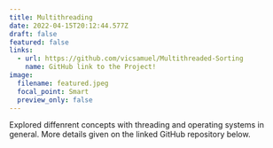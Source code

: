 ```yaml
---
title: Multithreading
date: 2022-04-15T20:12:44.577Z
draft: false
featured: false
links:
  - url: https://github.com/vicsamuel/Multithreaded-Sorting
    name: GitHub link to the Project!
image:
  filename: featured.jpeg
  focal_point: Smart
  preview_only: false
---
```

Explored diffenrent concepts with threading and operating systems in general. More details given on the linked GitHub repository below.